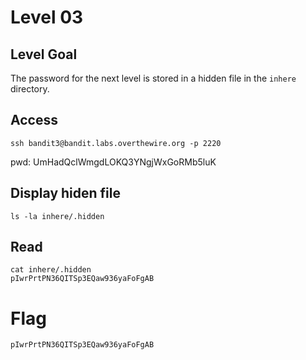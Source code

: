 # Level 03

## Level Goal
The password for the next level is stored in a hidden file in the `inhere`
directory.

## Access
```
ssh bandit3@bandit.labs.overthewire.org -p 2220
```
pwd: UmHadQclWmgdLOKQ3YNgjWxGoRMb5luK

## Display hiden file
```
ls -la inhere/.hidden
```

## Read
```
cat inhere/.hidden
pIwrPrtPN36QITSp3EQaw936yaFoFgAB
```

# Flag
```
pIwrPrtPN36QITSp3EQaw936yaFoFgAB
```